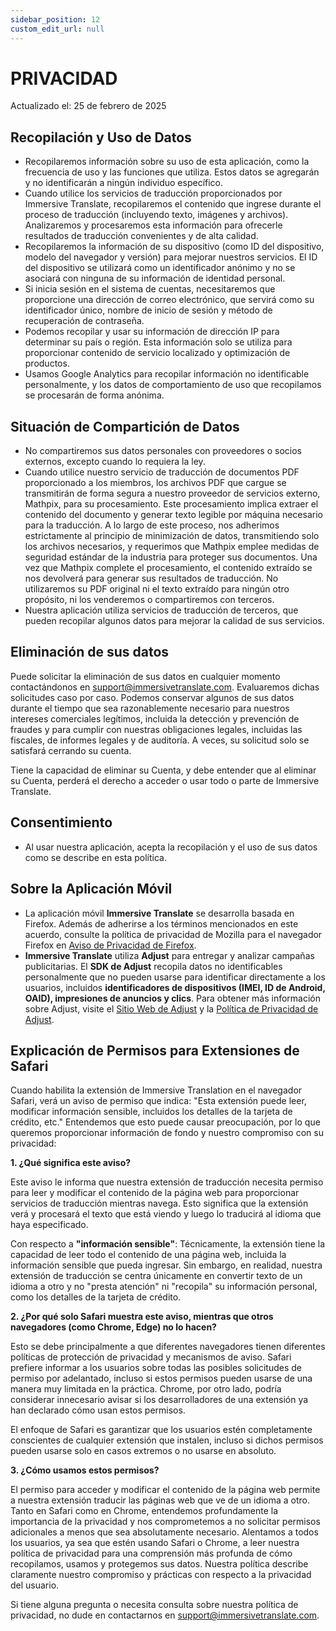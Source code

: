 ```yaml
---
sidebar_position: 12
custom_edit_url: null
---
```


# PRIVACIDAD

Actualizado el: 25 de febrero de 2025

## Recopilación y Uso de Datos

- Recopilaremos información sobre su uso de esta aplicación, como la frecuencia de uso y las funciones que utiliza. Estos datos se agregarán y no identificarán a ningún individuo específico.
- Cuando utilice los servicios de traducción proporcionados por Immersive Translate, recopilaremos el contenido que ingrese durante el proceso de traducción (incluyendo texto, imágenes y archivos). Analizaremos y procesaremos esta información para ofrecerle resultados de traducción convenientes y de alta calidad.
- Recopilaremos la información de su dispositivo (como ID del dispositivo, modelo del navegador y versión) para mejorar nuestros servicios. El ID del dispositivo se utilizará como un identificador anónimo y no se asociará con ninguna de su información de identidad personal.
- Si inicia sesión en el sistema de cuentas, necesitaremos que proporcione una dirección de correo electrónico, que servirá como su identificador único, nombre de inicio de sesión y método de recuperación de contraseña.
- Podemos recopilar y usar su información de dirección IP para determinar su país o región. Esta información solo se utiliza para proporcionar contenido de servicio localizado y optimización de productos.
- Usamos Google Analytics para recopilar información no identificable personalmente, y los datos de comportamiento de uso que recopilamos se procesarán de forma anónima.

## Situación de Compartición de Datos

- No compartiremos sus datos personales con proveedores o socios externos, excepto cuando lo requiera la ley.
- Cuando utilice nuestro servicio de traducción de documentos PDF proporcionado a los miembros, los archivos PDF que cargue se transmitirán de forma segura a nuestro proveedor de servicios externo, Mathpix, para su procesamiento. Este procesamiento implica extraer el contenido del documento y generar texto legible por máquina necesario para la traducción. A lo largo de este proceso, nos adherimos estrictamente al principio de minimización de datos, transmitiendo solo los archivos necesarios, y requerimos que Mathpix emplee medidas de seguridad estándar de la industria para proteger sus documentos. Una vez que Mathpix complete el procesamiento, el contenido extraído se nos devolverá para generar sus resultados de traducción. No utilizaremos su PDF original ni el texto extraído para ningún otro propósito, ni los venderemos o compartiremos con terceros.
- Nuestra aplicación utiliza servicios de traducción de terceros, que pueden recopilar algunos datos para mejorar la calidad de sus servicios.

## Eliminación de sus datos

Puede solicitar la eliminación de sus datos en cualquier momento contactándonos en support@immersivetranslate.com. Evaluaremos dichas solicitudes caso por caso. Podemos conservar algunos de sus datos durante el tiempo que sea razonablemente necesario para nuestros intereses comerciales legítimos, incluida la detección y prevención de fraudes y para cumplir con nuestras obligaciones legales, incluidas las fiscales, de informes legales y de auditoría. A veces, su solicitud solo se satisfará cerrando su cuenta.

Tiene la capacidad de eliminar su Cuenta, y debe entender que al eliminar su Cuenta, perderá el derecho a acceder o usar todo o parte de Immersive Translate.

## Consentimiento

- Al usar nuestra aplicación, acepta la recopilación y el uso de sus datos como se describe en esta política.

## Sobre la Aplicación Móvil

- La aplicación móvil **Immersive Translate** se desarrolla basada en Firefox. Además de adherirse a los términos mencionados en este acuerdo, consulte la política de privacidad de Mozilla para el navegador Firefox en [Aviso de Privacidad de Firefox](https://www.mozilla.org/privacy/firefox/).
- **Immersive Translate** utiliza **Adjust** para entregar y analizar campañas publicitarias. El **SDK de Adjust** recopila datos no identificables personalmente que no pueden usarse para identificar directamente a los usuarios, incluidos **identificadores de dispositivos (IMEI, ID de Android, OAID), impresiones de anuncios y clics**. Para obtener más información sobre Adjust, visite el [Sitio Web de Adjust](https://www.adjust.com/) y la [Política de Privacidad de Adjust](https://www.adjust.com/terms/privacy-policy/).

## Explicación de Permisos para Extensiones de Safari

Cuando habilita la extensión de Immersive Translation en el navegador Safari, verá un aviso de permiso que indica: "Esta extensión puede leer, modificar información sensible, incluidos los detalles de la tarjeta de crédito, etc." Entendemos que esto puede causar preocupación, por lo que queremos proporcionar información de fondo y nuestro compromiso con su privacidad:

**1. ¿Qué significa este aviso?**

Este aviso le informa que nuestra extensión de traducción necesita permiso para leer y modificar el contenido de la página web para proporcionar servicios de traducción mientras navega. Esto significa que la extensión verá y procesará el texto que está viendo y luego lo traducirá al idioma que haya especificado.

Con respecto a **"información sensible"**: Técnicamente, la extensión tiene la capacidad de leer todo el contenido de una página web, incluida la información sensible que pueda ingresar. Sin embargo, en realidad, nuestra extensión de traducción se centra únicamente en convertir texto de un idioma a otro y no "presta atención" ni "recopila" su información personal, como los detalles de la tarjeta de crédito.

**2. ¿Por qué solo Safari muestra este aviso, mientras que otros navegadores (como Chrome, Edge) no lo hacen?**

Esto se debe principalmente a que diferentes navegadores tienen diferentes políticas de protección de privacidad y mecanismos de aviso. Safari prefiere informar a los usuarios sobre todas las posibles solicitudes de permiso por adelantado, incluso si estos permisos pueden usarse de una manera muy limitada en la práctica. Chrome, por otro lado, podría considerar innecesario avisar si los desarrolladores de una extensión ya han declarado cómo usan estos permisos.

El enfoque de Safari es garantizar que los usuarios estén completamente conscientes de cualquier extensión que instalen, incluso si dichos permisos pueden usarse solo en casos extremos o no usarse en absoluto.

**3. ¿Cómo usamos estos permisos?**

El permiso para acceder y modificar el contenido de la página web permite a nuestra extensión traducir las páginas web que ve de un idioma a otro. Tanto en Safari como en Chrome, entendemos profundamente la importancia de la privacidad y nos comprometemos a no solicitar permisos adicionales a menos que sea absolutamente necesario. Alentamos a todos los usuarios, ya sea que estén usando Safari o Chrome, a leer nuestra política de privacidad para una comprensión más profunda de cómo recopilamos, usamos y protegemos sus datos. Nuestra política describe claramente nuestro compromiso y prácticas con respecto a la privacidad del usuario.

Si tiene alguna pregunta o necesita consulta sobre nuestra política de privacidad, no dude en contactarnos en support@immersivetranslate.com.

